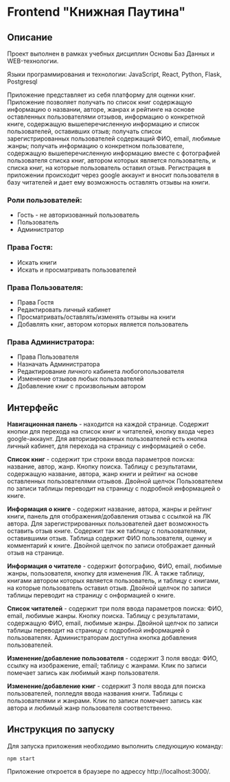 # Frontend "Книжная Паутина"

## Описание
Проект выполнен в рамках учебных дисциплин Основы Баз Данных и WEB-технологии.

Языки программирования и технологии: JavaScript, React, Python, Flask, Postgresql

Приложение представляет из себя платформу для оценки книг. Приложение позволяет получать по список книг содержащую информацию о названии, авторе, жанрах и рейтинге на основе оставленных пользователями отзывов, информацию о конкретной книге, содержащую вышеперечисленную информацию и список пользователей, оставивших отзыв; получать список зарегистрированных пользователей содержащий ФИО, email, любимые жанры; получать информацию о конкретном пользователе, содержащую вышеперечисленную информацию вместе с фотографией пользователя списка книг, автором которых является пользователь, и списка книг, на которые пользователь оставил отзыв. Регистрация в приложении происходит через google аккаунт и вносит пользователя в базу читателей и дает ему возможность оставлять отзывы на книги.

### Роли пользователей:
* Гость - не авторизованный пользователь
* Пользователь
* Администратор

### Права Гостя:
* Искать книги
* Искать и просматривать пользователей

### Права Пользователя:
* Права Гостя
* Редактировать личный кабинет
* Просматривать/оставлять/изменять отзывы на книги
* Добавлять книг, автором которых является пользователь

### Права Администратора:
* Права Пользователя
* Назначать Администратора
* Редактирование личного кабинета любогопользователя
* Изменение отзывов любых пользователей
* Добавление книг с произвольным автором

## Интерфейс

**Навигационная панель** - находится на каждой странице. Содержит кнопки для перехода на список книг и читателей, кнопку входа через google-аккаунт. Для авторизированных пользователей есть кнопка личный кабинет, для перехода на страницу с информацией о себе.

**Список книг** - содержит три строки ввода параметров поиска: название, автор, жанр. Кнопку поиска. Таблицу с результатами, содержащую название, автора, жанр книги и рейтинг на основе оставленных пользователями отзывов. Двойной щелчок Пользователем по записи таблицы переводит на страницу с подробной информацией о книге.

**Информация о книге** - содержит название, автора, жанры и рейтинг книги, панель для отображения/добавления отзыва с ссылкой на ЛК автора.  Для зарегистрированных пользователей дает возможность оставить отзыв книге. Содержит так же таблицу с пользователями, оставившими отзыв. Таблица содержит ФИО пользователя, оценку и комментарий к книге. Двойной щелчок по записи отображает данный отзыв на странице.

**Информация о читателе** - содержит фотографию, ФИО, email, любимые жанры, пользователя, кнопку для изменения ЛК. А также таблицу, книгами автором которых является пользователь, и таблицу с книгами, на которые пользователь оставил отзыв. Двойной щелчок по записи таблицы переводит на страницу с онформацией о книге.

**Список читателей** - содержит три поля ввода параметров поиска: ФИО, email, любимые жанры. Кнопку поиска. Таблицу с результатами, содержащую ФИО, email, любимые жанры. Двойной щелчок по записи таблицы переводит на страницу с подробной информацией о пользователях. Администраторам доступна кнопка добавления пользователей.

**Изменение/добавление пользователя** - содержит 3 поля ввода: ФИО, ссылку на изображение, email; таблицу с жанрами. Клик по записи помечает запись как любимый жанр пользователя.

**Изменение/добавление книг**  - содержит 3 поля ввода для поиска пользователей, полледля ввода названия книги.  Таблицы с пользователями и жанрами. Клик по записи помечает запись как автора и любимый жанр пользователя соответственно.

## Инструкция по запуску

Для запуска приложения необходимо выполнить следующиую команду:

``` 
npm start
```

Приложение откроется в браузере по адрессу http://localhost:3000/.